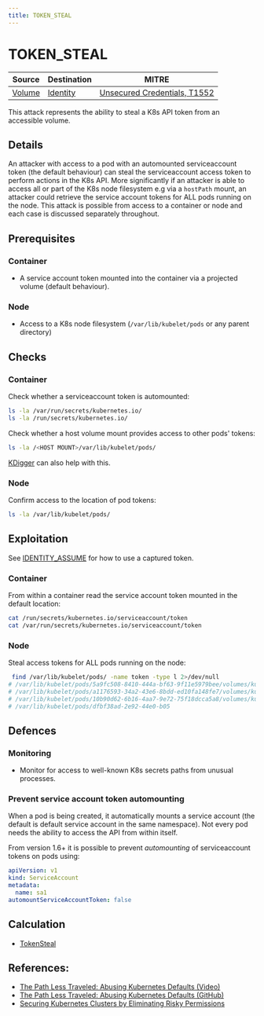 ```yaml
---
title: TOKEN_STEAL
---
```


<!--
id: TOKEN_STEAL
name: "Steal service account token from volume"
mitreAttackTechnique: T1552 - Unsecured Credentials
mitreAttackTactic: TA0006 - Credential Access
-->

# TOKEN_STEAL

| Source                                    | Destination                           | MITRE                            |
| ----------------------------------------- | ------------------------------------- |----------------------------------|
| [Volume](../entities/volume.md) | [Identity](../entities/identity.md) | [Unsecured Credentials, T1552](https://attack.mitre.org/techniques/T1552/) |

This attack represents the ability to steal a K8s API token from an accessible volume.

## Details

An attacker with access to a pod with an automounted serviceaccount token (the default behaviour) can steal the serviceaccount access token to perform actions in the K8s API. More significantly if an attacker is able to access all or part of the K8s node filesystem e.g via a `hostPath` mount, an attacker could retrieve the service account tokens for ALL pods running on the node. This attack is possible from access to a container or node and each case is discussed separately throughout.

## Prerequisites

### Container

+ A service account token mounted into the container via a projected volume (default behaviour).

### Node

+ Access to a K8s node filesystem (`/var/lib/kubelet/pods` or any parent directory)

## Checks

### Container

Check whether a serviceaccount token is automounted:

```bash
ls -la /var/run/secrets/kubernetes.io/
ls -la /run/secrets/kubernetes.io/
```

Check whether a host volume mount provides access to other pods' tokens:

```bash
ls -la /<HOST MOUNT>/var/lib/kubelet/pods/
```
 
[KDigger](https://github.com/quarkslab/kdigger#token) can also help with this.

### Node

Confirm access to the location of pod tokens:

```bash
ls -la /var/lib/kubelet/pods/
```

## Exploitation

See [IDENTITY_ASSUME](./IDENTITY_ASSUME.md#exploitation) for how to use a captured token.

### Container

From within a container read the service account token mounted in the default location:

```bash
cat /run/secrets/kubernetes.io/serviceaccount/token
cat /var/run/secrets/kubernetes.io/serviceaccount/token
```

### Node

Steal access tokens for ALL pods running on the node:

```bash
 find /var/lib/kubelet/pods/ -name token -type l 2>/dev/null
# /var/lib/kubelet/pods/5a9fc508-8410-444a-bf63-9f11e5979bee/volumes/kubernetes.io~projected/kube-api-access-225d6/token
# /var/lib/kubelet/pods/a1176593-34a2-43e6-8bdd-ed10fa148fe7/volumes/kubernetes.io~projected/kube-api-access-ng6px/token
# /var/lib/kubelet/pods/10b90d62-6b16-4aa7-9e72-75f18dcca5a8/volumes/kubernetes.io~projected/kube-api-access-j7dsp/token
# /var/lib/kubelet/pods/dfbf38ad-2e92-44e0-b05
```

## Defences

### Monitoring

+ Monitor for access to well-known K8s secrets paths from unusual processes.

### Prevent service account token automounting

When a pod is being created, it automatically mounts a service account (the default is default service account in the same namespace). Not every pod needs the ability to access the API from within itself.

From version 1.6+ it is possible to prevent *automounting* of serviceaccount tokens on pods using:

```yaml
apiVersion: v1
kind: ServiceAccount
metadata:
  name: sa1
automountServiceAccountToken: false
```

## Calculation

+ [TokenSteal](https://github.com/DataDog/KubeHound/tree/main/pkg/kubehound/graph/edge/token_steal.go)

## References:

+ [The Path Less Traveled: Abusing Kubernetes Defaults (Video)](https://www.youtube.com/watch?v=HmoVSmTIOxM)
+ [The Path Less Traveled: Abusing Kubernetes Defaults (GitHub)](https://github.com/mauilion/blackhat-2019)
+ [Securing Kubernetes Clusters by Eliminating Risky Permissions](https://www.cyberark.com/resources/threat-research-blog/securing-kubernetes-clusters-by-eliminating-risky-permissions)

